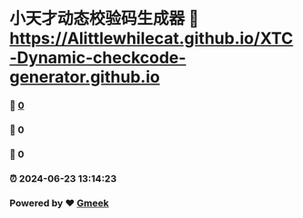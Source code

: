 # 小天才动态校验码生成器 :link: https://Alittlewhilecat.github.io/XTC-Dynamic-checkcode-generator.github.io 
### :page_facing_up: [0](https://Alittlewhilecat.github.io/XTC-Dynamic-checkcode-generator.github.io/tag.html) 
### :speech_balloon: 0 
### :hibiscus: 0 
### :alarm_clock: 2024-06-23 13:14:23 
### Powered by :heart: [Gmeek](https://github.com/Meekdai/Gmeek)
